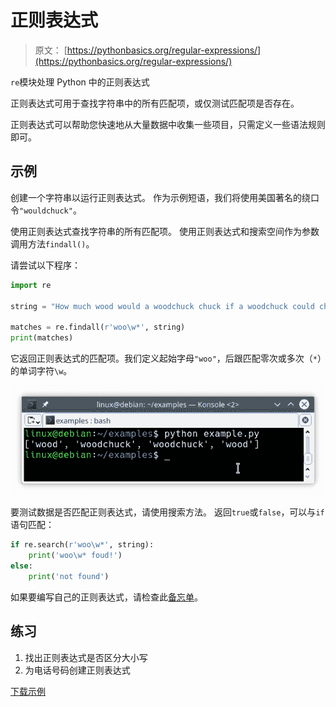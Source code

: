 # 正则表达式

> 原文： [https://pythonbasics.org/regular-expressions/](https://pythonbasics.org/regular-expressions/)

`re`模块处理 Python 中的正则表达式

正则表达式可用于查找字符串中的所有匹配项，或仅测试匹配项是否存在。

正则表达式可以帮助您快速地从大量数据中收集一些项目，只需定义一些语法规则即可。



## 示例

创建一个字符串以运行正则表达式。 作为示例短语，我们将使用美国著名的绕口令`"wouldchuck"`。

使用正则表达式查找字符串的所有匹配项。 使用正则表达式和搜索空间作为参数调用方法`findall()`。

请尝试以下程序：

```py
import re

string = "How much wood would a woodchuck chuck if a woodchuck could chuck wood?"

matches = re.findall(r'woo\w*', string)
print(matches)

```

它返回正则表达式的匹配项。我们定义起始字母`"woo"`，后跟匹配零次或多次（`*`）的单词字符`\w`。

![regular expression](img/063d4109d021245e06c9a9d6e68c98d1.jpg)

要测试数据是否匹配正则表达式，请使用搜索方法。 返回`true`或`false`，可以与`if`语句匹配：

```py
if re.search(r'woo\w*', string):
    print('woo\w* foud!')
else:
    print('not found')

```

如果要编写自己的正则表达式，请检查此[备忘单](https://i.pinimg.com/originals/07/62/db/0762dbbeef53ee102ee9ca2e4df6bda0.jpg)。

## 练习

1.  找出正则表达式是否区分大小写
2.  为电话号码创建正则表达式

[下载示例](https://gum.co/HhgpI)